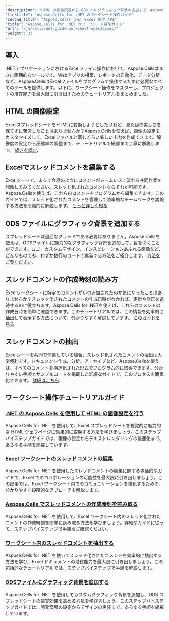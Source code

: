 ```yaml
---
"description": "HTML の画像設定から ODS へのグラフィック背景の追加まで、Aspose.Cells for .NET のチュートリアルをご覧ください。ステップバイステップのガイドで学習できます。"
"linktitle": "Aspose.Cells for .NET のワークシート操作ガイド"
"second_title": "Aspose.Cells .NET Excel 処理 API"
"title": "Aspose.Cells for .NET のワークシート操作ガイド"
"url": "/ja/cells/net/guide-worksheet-operations/"
"weight": 33
---
```


## 導入

.NETアプリケーションにおけるExcelファイル操作において、Aspose.Cellsはまさに画期的なツールです。Webアプリの構築、レポートの自動化、データ分析など、Aspose.CellsはExcelファイルをプログラムで操作するために必要なすべてのツールを提供します。以下に、ワークシート操作をマスターし、プロジェクトの潜在能力を最大限に引き出すためのチュートリアルをまとめました。

## HTML の画像設定 
 
ExcelスプレッドシートをHTMLに変換しようとしたけれど、見た目の美しさを保てずに苦労したことはありませんか？Aspose.Cellsを使えば、画像の設定をカスタマイズして、Excelファイルと同じくらい美しい出力を作成できます。解像度の設定から圧縮率の調整まで、チュートリアルで細部まで丁寧に解説します。 [続きを読む](./setting-image-preferences/).

## Excelでスレッドコメントを編集する 
 
Excelシートで、まるで会話のようにコメントがシームレスに流れる共同作業を想像してみてください。スレッド化されたコメントならそれが可能です。Aspose.Cellsを使えば、これらのコメントをプログラムから編集できます。このガイドでは、スレッド化されたコメントを管理して効率的なチームワークを実現する方法を段階的に解説します。 [もっと詳しく知る](./editing-threaded-comments/).

## ODS ファイルにグラフィック背景を追加する
  
スプレッドシートは退屈なグリッドである必要はありません。Aspose.Cellsを使えば、ODSファイルに魅力的なグラフィック背景を追加して、目を引くことができます。ロゴ、カスタムデザイン、インスピレーションあふれる画像など、どんなものでも、わずか数行のコードで実装する方法をご紹介します。 [方法をご覧ください](./adding-graphic-background-in-ods-file/).

## スレッドコメントの作成時刻の読み方  

Excelワークシートに特定のコメントがいつ追加されたのか気になったことはありませんか？スレッド化されたコメントの作成日時がわかれば、更新や修正を追跡するのに役立ちます。Aspose.Cells for .NETを使えば、これらのコメントの作成日時を簡単に確認できます。このチュートリアルでは、この情報を効率的に抽出して表示する方法について、分かりやすく解説しています。 [このガイドを見る](./read-created-time-of-threaded-comment/).

## スレッドコメントの抽出  

Excelシートを共同で作業している場合、スレッド化されたコメントの抽出は大変便利です。ドキュメント作成、分析、アーカイブなど、Aspose.Cellsを使えば、すべてのコメントを構造化された形式でプログラム的に取得できます。分かりやすい手順とサンプルコードを掲載した詳細なガイドで、このプロセスを簡素化できます。 [詳細はこちら](./extract-threaded-comments/).

## ワークシート操作チュートリアルガイド
### [.NET の Aspose.Cells を使用して HTML の画像設定を行う](./setting-image-preferences/)
Aspose.Cells for .NET を使用して、Excel スプレッドシートを視覚的に魅力的な HTML ウェブページに効果的に変換する方法を学びましょう。このステップバイステップガイドでは、画像の設定からテキストレンダリングの最適化まで、あらゆる手順を網羅しています。
### [Excel ワークシートのスレッドコメントの編集](./editing-threaded-comments/)
Aspose.Cells for .NET を使用したスレッドコメントの編集に関する包括的なガイドで、Excel でのコラボレーションの可能性を最大限に引き出しましょう。この記事では、Excel ワークシート内でのコミュニケーションを強化するための、分かりやすく段階的なアプローチを解説します。
### [Aspose.Cells でスレッドコメントの作成時刻を読み取る](./read-created-time-of-threaded-comment/)
Aspose.Cells for .NET を使用して、Excel ワークシート内のスレッド化されたコメントの作成時刻を簡単に読み取る方法を学びましょう。詳細なガイドに従って、ステップバイステップで手順をご確認ください。
### [ワークシート内のスレッドコメントを抽出する](./extract-threaded-comments/)
Aspose.Cells for .NET を使ってスレッド化されたコメントを効率的に抽出する方法を学び、Excel ドキュメントの潜在能力を最大限に引き出しましょう。この包括的なチュートリアルでは、ステップバイステップで手順を解説します。
### [ODSファイルにグラフィック背景を追加する](./adding-graphic-background-in-ods-file/)
Aspose.Cells for .NET を使用してカスタムグラフィック背景を追加し、ODS スプレッドシートの視覚効果を高める方法を学びましょう。このステップバイステップガイドでは、開発環境の設定からデザインの実装まで、あらゆる手順を網羅しています。